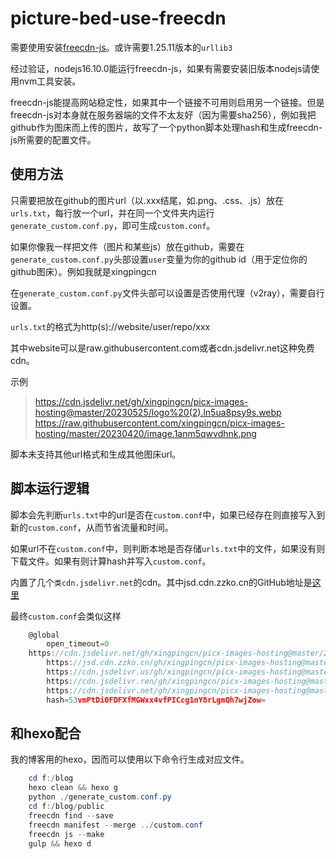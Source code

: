 # picture-bed-use-freecdn

需要使用安装[freecdn-js](https://github.com/EtherDream/freecdn)。或许需要1.25.11版本的`urllib3`

经过验证，nodejs16.10.0能运行freecdn-js，如果有需要安装旧版本nodejs请使用nvm工具安装。

freecdn-js能提高网站稳定性，如果其中一个链接不可用则启用另一个链接。但是freecdn-js对本身就在服务器端的文件不太友好（因为需要sha256），例如我把github作为图床而上传的图片，故写了一个python脚本处理hash和生成freecdn-js所需要的配置文件。



## 使用方法

只需要把放在github的图片url（以.xxx结尾，如.png、.css、.js）放在`urls.txt`，每行放一个url，并在同一个文件夹内运行`generate_custom.conf.py`，即可生成`custom.conf`。

如果你像我一样把文件（图片和某些js）放在github，需要在`generate_custom.conf.py`头部设置`user`变量为你的github id（用于定位你的github图床）。例如我就是xingpingcn

在`generate_custom.conf.py`文件头部可以设置是否使用代理（v2ray），需要自行设置。

`urls.txt`的格式为http(s)://website/user/repo/xxx

其中website可以是raw.githubusercontent.com或者cdn.jsdelivr.net这种免费cdn。

示例
 > https://cdn.jsdelivr.net/gh/xingpingcn/picx-images-hosting@master/20230525/logo%20(2).ln5ua8psy9s.webp   
https://raw.githubusercontent.com/xingpingcn/picx-images-hosting/master/20230420/image.1anm5qwvdhnk.png

脚本未支持其他url格式和生成其他图床url。

## 脚本运行逻辑

脚本会先判断`urls.txt`中的url是否在`custom.conf`中，如果已经存在则直接写入到新的`custom.conf`，从而节省流量和时间。

如果url不在`custom.conf`中，则判断本地是否存储`urls.txt`中的文件，如果没有则下载文件。如果有则计算hash并写入`custom.conf`。

内置了几个`类cdn.jsdelivr.net`的cdn。其中jsd.cdn.zzko.cn的GitHub地址是[这里](https://github.com/54ayao/Chinajsdelivr)

最终`custom.conf`会类似这样

```typescript
    @global
	    open_timeout=0
    https://cdn.jsdelivr.net/gh/xingpingcn/picx-images-hosting@master/20230525/logo%20(2).ln5ua8psy9s.webp
	    https://jsd.cdn.zzko.cn/gh/xingpingcn/picx-images-hosting@master/20230525/logo%20(2).ln5ua8psy9s.webp
	    https://cdn.jsdelivr.us/gh/xingpingcn/picx-images-hosting@master/20230525/logo%20(2).ln5ua8psy9s.webp
	    https://cdn.jsdelivr.ren/gh/xingpingcn/picx-images-hosting@master/20230525/logo%20(2).ln5ua8psy9s.webp
	    https://cdn.jsdelivr.net/gh/xingpingcn/picx-images-hosting@master/20230525/logo%20(2).ln5ua8psy9s.webp
	    hash=53vmPtDi0FDFXfMGWxx4vfPICcg1nY8rLgmQh7wjZow=
```

## 和hexo配合

我的博客用的hexo，因而可以使用以下命令行生成对应文件。

```powershell
    cd f:/blog
    hexo clean && hexo g
    python ./generate_custom.conf.py
    cd f:/blog/public
    freecdn find --save
    freecdn manifest --merge ../custom.conf
    freecdn js --make
    gulp && hexo d
```

